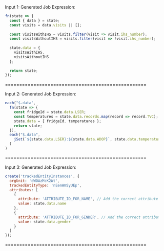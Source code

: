 Input 1:
Generated Job Expression:
```javascript
fn(state => {
  const { data } = state;
  const visits = data.visits || [];
  
  const visitsWithIHS = visits.filter(visit => visit.ihs_number);
  const visitsWithoutIHS = visits.filter(visit => !visit.ihs_number);
  
  state.data = {
    visitsWithIHS,
    visitsWithoutIHS
  };
  
  return state;
});
```
==================================================

Input 2:
Generated Job Expression:
```js
each("$.data",
  fn(state => {
    const fridgeId = state.data.LSER;
    const temperatures = state.data.records.map(record => record.TVC);
    state.data = { fridgeId, temperatures };
    return state;
  }),
  each("$.data",
    jSet(`${state.data.LSER}:${state.data.ADOP}`, state.data.temperatures)
  )
)
```
==================================================

Input 3:
Generated Job Expression:
```javascript
create('trackedEntityInstances', {
  orgUnit: 'dWOAzMcK2Wt',
  trackedEntityType: 'nEenWmSyUEp',
  attributes: [
    {
      attribute: 'ATTRIBUTE_ID_FOR_NAME', // Add the correct attribute ID for name
      value: state.data.name
    },
    {
      attribute: 'ATTRIBUTE_ID_FOR_GENDER', // Add the correct attribute ID for gender
      value: state.data.gender
    }
  ]
});
```
==================================================

